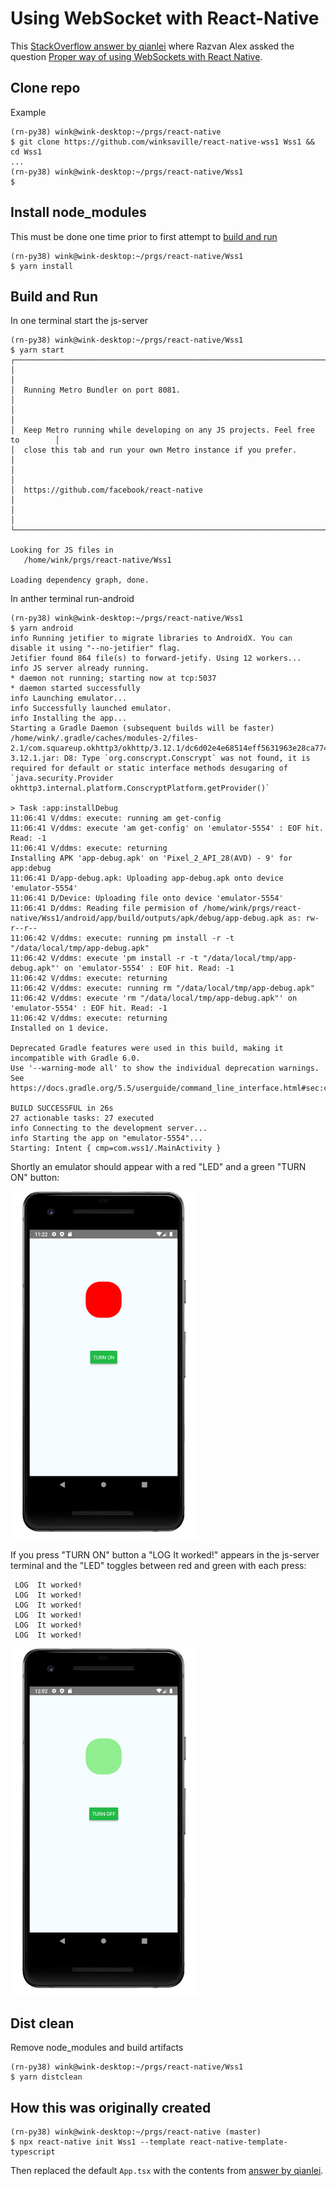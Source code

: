 # Using WebSocket with React-Native

This [StackOverflow answer by qianlei](https://stackoverflow.com/a/45234513/4812090) where Razvan Alex
assked the question [Proper way of using WebSockets with React Native](https://stackoverflow.com/questions/44088058/proper-way-of-using-websockets-with-react-native).

## Clone repo
Example
```
(rn-py38) wink@wink-desktop:~/prgs/react-native
$ git clone https://github.com/winksaville/react-native-wss1 Wss1 && cd Wss1
...
(rn-py38) wink@wink-desktop:~/prgs/react-native/Wss1
$
```

## Install node_modules
This must be done one time prior to first attempt to [build and run](build-and-run)
```
(rn-py38) wink@wink-desktop:~/prgs/react-native/Wss1
$ yarn install
```

## Build and Run

In one terminal start the js-server
```
(rn-py38) wink@wink-desktop:~/prgs/react-native/Wss1
$ yarn start
┌──────────────────────────────────────────────────────────────────────────────┐
│                                                                              │
│  Running Metro Bundler on port 8081.                                         │
│                                                                              │
│  Keep Metro running while developing on any JS projects. Feel free to        │
│  close this tab and run your own Metro instance if you prefer.               │
│                                                                              │
│  https://github.com/facebook/react-native                                    │
│                                                                              │
└──────────────────────────────────────────────────────────────────────────────┘

Looking for JS files in
   /home/wink/prgs/react-native/Wss1 

Loading dependency graph, done.
```

In anther terminal run-android
```
(rn-py38) wink@wink-desktop:~/prgs/react-native/Wss1
$ yarn android
info Running jetifier to migrate libraries to AndroidX. You can disable it using "--no-jetifier" flag.
Jetifier found 864 file(s) to forward-jetify. Using 12 workers...
info JS server already running.
* daemon not running; starting now at tcp:5037
* daemon started successfully
info Launching emulator...
info Successfully launched emulator.
info Installing the app...
Starting a Gradle Daemon (subsequent builds will be faster)
/home/wink/.gradle/caches/modules-2/files-2.1/com.squareup.okhttp3/okhttp/3.12.1/dc6d02e4e68514eff5631963e28ca7742ac69efe/okhttp-3.12.1.jar: D8: Type `org.conscrypt.Conscrypt` was not found, it is required for default or static interface methods desugaring of `java.security.Provider okhttp3.internal.platform.ConscryptPlatform.getProvider()`

> Task :app:installDebug
11:06:41 V/ddms: execute: running am get-config
11:06:41 V/ddms: execute 'am get-config' on 'emulator-5554' : EOF hit. Read: -1
11:06:41 V/ddms: execute: returning
Installing APK 'app-debug.apk' on 'Pixel_2_API_28(AVD) - 9' for app:debug
11:06:41 D/app-debug.apk: Uploading app-debug.apk onto device 'emulator-5554'
11:06:41 D/Device: Uploading file onto device 'emulator-5554'
11:06:41 D/ddms: Reading file permision of /home/wink/prgs/react-native/Wss1/android/app/build/outputs/apk/debug/app-debug.apk as: rw-r--r--
11:06:42 V/ddms: execute: running pm install -r -t "/data/local/tmp/app-debug.apk"
11:06:42 V/ddms: execute 'pm install -r -t "/data/local/tmp/app-debug.apk"' on 'emulator-5554' : EOF hit. Read: -1
11:06:42 V/ddms: execute: returning
11:06:42 V/ddms: execute: running rm "/data/local/tmp/app-debug.apk"
11:06:42 V/ddms: execute 'rm "/data/local/tmp/app-debug.apk"' on 'emulator-5554' : EOF hit. Read: -1
11:06:42 V/ddms: execute: returning
Installed on 1 device.

Deprecated Gradle features were used in this build, making it incompatible with Gradle 6.0.
Use '--warning-mode all' to show the individual deprecation warnings.
See https://docs.gradle.org/5.5/userguide/command_line_interface.html#sec:command_line_warnings

BUILD SUCCESSFUL in 26s
27 actionable tasks: 27 executed
info Connecting to the development server...
info Starting the app on "emulator-5554"...
Starting: Intent { cmp=com.wss1/.MainActivity }
```

Shortly an emulator should appear with a red "LED" and a green "TURN ON" button:

<img src="assets/emulator.1.red.png" width="300">

If you press "TURN ON" button a "LOG It worked!" appears in the js-server terminal and the
"LED" toggles between red and green with each press:
```
 LOG  It worked!
 LOG  It worked!
 LOG  It worked!
 LOG  It worked!
 LOG  It worked!
 LOG  It worked!
```
<img src="assets/emulator.1.green.png" width="300">

## Dist clean
Remove node_modules and build artifacts
```
(rn-py38) wink@wink-desktop:~/prgs/react-native/Wss1
$ yarn distclean
```

## How this was originally created
```
(rn-py38) wink@wink-desktop:~/prgs/react-native (master)
$ npx react-native init Wss1 --template react-native-template-typescript
```

Then replaced the default `App.tsx` with the contents from [answer by qianlei](https://stackoverflow.com/a/45234513/4812090).

